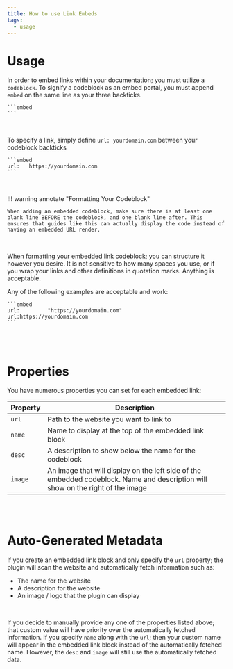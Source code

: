 ```yaml
---
title: How to use Link Embeds
tags:
  - usage
---
```


# Usage
In order to embed links within your documentation; you must utilize a `codeblock`. To signify a codeblock as an embed portal, you must append `embed` on the same line as your three backticks.

````
```embed
```
````

<br />

To specify a link, simply define `url: yourdomain.com` between your codeblock backticks

````
```embed
url:   https://yourdomain.com
```
````

<br />

!!! warning annotate "Formatting Your Codeblock"

    When adding an embedded codeblock, make sure there is at least one blank line BEFORE the codeblock, and one blank line after. This ensures that guides like this can actually display the code instead of having an embedded URL render.

<br />

When formatting your embedded link codeblock; you can structure it however you desire. It is not sensitive to how many spaces you use, or if you wrap your links and other definitions in quotation marks. Anything is acceptable.

Any of the following examples are acceptable and work:

````
```embed
url:         "https://yourdomain.com"
url:https://yourdomain.com
```
````

<br />
<br />

# Properties
You have numerous properties you can set for each embedded link:

| Property | Description |
| --- | --- |
| `url` | Path to the website you want to link to |
| `name` | Name to display at the top of the embedded link block |
| `desc` | A description to show below the name for the codeblock |
| `image` | An image that will display on the left side of the embedded codeblock. Name and description will show on the right of the image |

<br />
<br />

# Auto-Generated Metadata
If you create an embedded link block and only specify the `url` property; the plugin will scan the website and automatically fetch information such as:

- The name for the website
- A description for the website
- An image / logo that the plugin can display

<br />

If you decide to manually provide any one of the properties listed above; that custom value will have priority over the automatically fetched information. If you specify `name` along with the `url`; then your custom name will appear in the embedded link block instead of the automatically fetched name. However, the `desc` and `image` will still use the automatically fetched data.